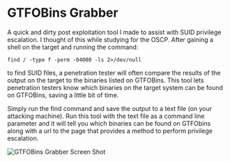 # GTFOBins Grabber
A quick and dirty post exploitation tool I made to assist with SUID privilege escalation. I thought of this while studying for the OSCP.
After gaining a shell on the target and running the command:

``` find / -type f -perm -04000 -ls 2>/dev/null ```

to find SUID files, a penetration tester will often compare the results of the output on the target to the binaries listed on GTFOBins. This tool lets penetration testers know which binaries on the target system can be found on GTFOBins, saving a little bit of time. 

Simply run the find command and save the output to a text file (on your attacking machine). Run this tool with the text file as a command line parameter and it will tell you which binaries can be found on GTFObins along with a url to the page that provides a method to perform privilege escalation.


![GTFOBins Grabber Screen Shot](https://i.imgur.com/lL4GQRZ.png)
